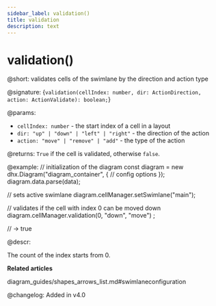 ```yaml
---
sidebar_label: validation()
title: validation
description: text
---
```


# validation()

@short: validates cells of the swimlane by the direction and action type

@signature: {`validation(cellIndex: number, dir: ActionDirection, action: ActionValidate): boolean;`}

@params:
- `cellIndex: number` - the start index of a cell in a layout
- `dir: "up" | "down" | "left" | "right"` - the direction of the action
- `action: "move" | "remove" | "add"` - the type of the action

@returns:
`True` if the cell is validated, otherwise `false`.

@example:
// initialization of the diagram
const diagram = new dhx.Diagram("diagram_container", {
    // config options
});
diagram.data.parse(data);

// sets active swimlane
diagram.cellManager.setSwimlane("main");

// validates if the cell with index 0 can be moved down
diagram.cellManager.validation(0, "down", "move") ;

// -> true

@descr:

The count of the index starts from 0.

**Related articles**

diagram_guides/shapes_arrows_list.md#swimlaneconfiguration

@changelog:
Added in v4.0
